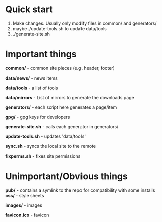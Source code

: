 Quick start
===========
1. Make changes. Usually only modify files in common/ and generators/
2. maybe ./update-tools.sh to update data/tools
3. ./generate-site.sh

Important things
================
**common/**          - common site pieces (e.g. header, footer)

**data/news/**       - news items

**data/tools**       - a list of tools

**data/mirrors**     - List of mirrors to generate the downloads page

**generators/**      - each script here generates a page/item

**gpg/**             - gpg keys for developers

**generate-site.sh** - calls each generator in generators/

**update-tools.sh**  - updates 'data/tools'

**sync.sh**          - syncs the local site to the remote

**fixperms.sh**      - fixes site permissions

Unimportant/Obvious things
==========================
**pub/**             - contains a symlink to the repo for compatibility with some
											 installs
**css/**             - style sheets

**images/**          - images

**favicon.ico**      - favicon
